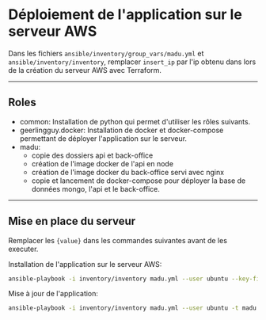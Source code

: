 # Déploiement de l'application sur le serveur AWS

Dans les fichiers `ansible/inventory/group_vars/madu.yml` et `ansible/inventory/inventory`, remplacer `insert_ip` par l'ip obtenu dans lors de la création du serveur AWS avec Terraform.

---

## Roles

- common: Installation de python qui permet d'utiliser les rôles suivants.
- geerlingguy.docker: Installation de docker et docker-compose permettant de déployer l'application sur le serveur.
- madu:
  - copie des dossiers api et back-office
  - création de l'image docker de l'api en node
  - création de l'image docker du back-office servi avec nginx
  - copie et lancement de docker-compose pour déployer la base de données mongo, l'api et le back-office.

---

## Mise en place du serveur

Remplacer les `{value}` dans les commandes suivantes avant de les executer.

Installation de l'application sur le serveur AWS:
```sh
ansible-playbook -i inventory/inventory madu.yml --user ubuntu --key-file "../terraform/id_rsa" -e mongo_initdb_root_username={value} -e mongo_initdb_root_password={value}  -e api_secret={value}
```

Mise à jour de l'application:
```sh
ansible-playbook -i inventory/inventory madu.yml --user ubuntu -t madu --key-file "../terraform/id_rsa" -e mongo_initdb_root_username={value} -e mongo_initdb_root_password={value} -e api_secret={value}
```
